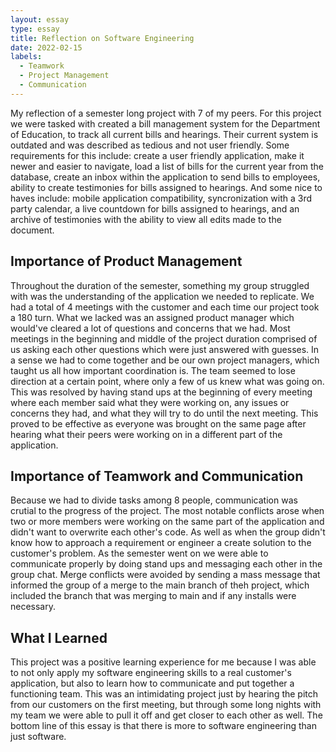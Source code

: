```yaml
---
layout: essay
type: essay
title: Reflection on Software Engineering
date: 2022-02-15
labels:
  - Teamwork
  - Project Management
  - Communication
---
```


My reflection of a semester long project with 7 of my peers. For this project we were tasked with created a bill management system for the Department of Education, to track all current bills and hearings. Their current system is outdated and was described as tedious and not user friendly. Some requirements for this include: create a user friendly application, make it newer and easier to navigate, load a list of bills for the current year from the database, create an inbox within the application to send bills to employees, ability to create testimonies for bills assigned to hearings. And some nice to haves include: mobile application compatibility, syncronization with a 3rd party calendar, a live countdown for bills assigned to hearings, and an archive of testimonies with the ability to view all edits made to the document.

## Importance of Product Management
Throughout the duration of the semester, something my group struggled with was the understanding of the application we needed to replicate. We had a total of 4 meetings with the customer and each time our project took a 180 turn. What we lacked was an assigned product manager which would've cleared a lot of questions and concerns that we had. Most meetings in the beginning and middle of the project duration comprised of us asking each other questions which were just answered with guesses. In a sense we had to come together and be our own project managers, which taught us all how important coordination is. The team seemed to lose direction at a certain point, where only a few of us knew what was going on. This was resolved by having stand ups at the beginning of every meeting where each member said what they were working on, any issues or concerns they had, and what they will try to do until the next meeting. This proved to be effective as everyone was brought on the same page after hearing what their peers were working on in a different part of the application. 

## Importance of Teamwork and Communication
Because we had to divide tasks among 8 people, communication was crutial to the progress of the project. The most notable conflicts arose when two or more members were working on the same part of the application and didn't want to overwrite each other's code. As well as when the group didn't know how to approach a requirement or engineer a create solution to the customer's problem. As the semester went on we were able to communicate properly by doing stand ups and messaging each other in the group chat. Merge conflicts were avoided by sending a mass message that informed the group of a merge to the main branch of theh project, which included the branch that was merging to main and if any installs were necessary. 

## What I Learned
This project was a positive learning experience for me because I was able to not only apply my software engineering skills to a real customer's application, but also to learn how to communicate and put together a functioning team. This was an intimidating project just by hearing the pitch from our customers on the first meeting, but through some long nights with my team we were able to pull it off and get closer to each other as well. The bottom line of this essay is that there is more to software engineering than just software.
